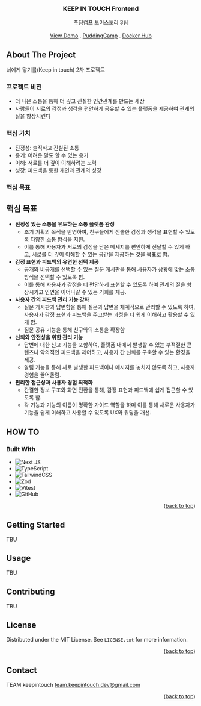 <a id="readme-top"></a>

<!-- PROJECT LOGO -->
<br />
<div align="center">

  <h3 align="center">KEEP IN TOUCH Frontend</h3>

  <p align="center">
    푸딩캠프 토이스토리 3팀 
    <br />
    <br />
    <a href="https://dev-fe.keep-in-touch.me/home">View Demo</a>
    .
    <a href="https://puddingcamp.com/">PuddingCamp</a>
    .
    <a href="https://hub.docker.com/r/keepintouch/keepintouch-fe">Docker Hub</a>
  </p>
</div>

<!-- ABOUT THE PROJECT -->

## About The Project

너에게 닿기를(Keep in touch) 2차 프로젝트

### 프로젝트 비전

- 더 나은 소통을 통해 더 깊고 진실한 인간관계를 만드는 세상
- 사람들이 서로의 감정과 생각을 편안하게 공유할 수 있는 플랫폼을 제공하여 관계의 질을 향상시킨다

### 핵심 가치

- 진정성: 솔직하고 진실된 소통
- 용기: 어려운 말도 할 수 있는 용기
- 이해: 서로를 더 깊이 이해하려는 노력
- 성장: 피드백을 통한 개인과 관계의 성장

### 핵심 목표

## 핵심 목표

- **진정성 있는 소통을 유도하는 소통 플랫폼 완성**
  - 초기 기획의 목적을 반영하여, 친구들에게 진솔한 감정과 생각을 표현할 수 있도록 다양한 소통 방식을 지원.
  - 이를 통해 사용자가 서로의 감정을 담은 메세지를 편안하게 전달할 수 있게 하고, 서로를 더 깊이 이해할 수 있는 공간을 제공하는 것을 목표로 함.
- **감정 표현과 피드백의 유연한 선택 제공**
  - 공개와 비공개를 선택할 수 있는 질문 게시판을 통해 사용자가 상황에 맞는 소통 방식을 선택할 수 있도록 함.
  - 이를 통해 사용자가 감정을 더 편안하게 표현할 수 있도록 하여 관계의 질을 향상시키고 인연을 이어나갈 수 있는 기회를 제공.
- **사용자 간의 피드백 관리 기능 강화**
  - 질문 게시판과 답변함을 통해 질문과 답변을 체계적으로 관리할 수 있도록 하여, 사용자가 감정 표현과 피드백을 주고받는 과정을 더 쉽게 이해하고 활용할 수 있게 함.
  - 질문 공유 기능을 통해 친구와의 소통을 확장함
- **신뢰와 안전성을 위한 관리 기능**
  - 답변에 대한 신고 기능을 포함하여, 플랫폼 내에서 발생할 수 있는 부적절한 콘텐츠나 악의적인 피드백을 제어하고, 사용자 간 신뢰를 구축할 수 있는 환경을 제공.
  - 알림 기능을 통해 새로 발생한 피드백이나 메시지를 놓치지 않도록 하고, 사용자 경험을 끌어올림.
- **편리한 접근성과 사용자 경험 최적화**
  - 간결한 정보 구조와 화면 전환을 통해, 감정 표현과 피드백에 쉽게 접근할 수 있도록 함.
  - 각 기능과 기능의 이름이 명확한 가이드 역할을 하며 이를 통해 새로운 사용자가 기능을 쉽게 이해하고 사용할 수 있도록 UX와 워딩을 개선.

## HOW TO

### Built With

- ![Next JS](https://img.shields.io/badge/Next-black?style=for-the-badge&logo=next.js&logoColor=white)
- ![TypeScript](https://img.shields.io/badge/typescript-%23007ACC.svg?style=for-the-badge&logo=typescript&logoColor=white)
- ![TailwindCSS](https://img.shields.io/badge/tailwindcss-%2338B2AC.svg?style=for-the-badge&logo=tailwind-css&logoColor=white)
- ![Zod](https://img.shields.io/badge/zod-%233068b7.svg?style=for-the-badge&logo=zod&logoColor=white)
- ![Vitest](https://img.shields.io/badge/-Vitest-252529?style=for-the-badge&logo=vitest&logoColor=FCC72B)
- ![GitHub](https://img.shields.io/badge/github-%23121011.svg?style=for-the-badge&logo=github&logoColor=white)

<p align="right">(<a href="#readme-top">back to top</a>)</p>

<!-- GETTING STARTED -->

## Getting Started

TBU

<!-- USAGE EXAMPLES -->

## Usage

TBU

<!-- CONTRIBUTING -->

## Contributing

TBU

<!-- LICENSE -->

## License

Distributed under the MIT License. See `LICENSE.txt` for more information.

<p align="right">(<a href="#readme-top">back to top</a>)</p>

<!-- CONTACT -->

## Contact

TEAM keepintouch team.keepintouch.dev@gmail.com

<p align="right">(<a href="#readme-top">back to top</a>)</p>
